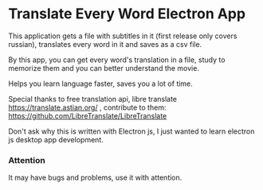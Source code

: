 # Translate Every Word Electron App
This application gets a file with subtitles in it (first release only covers russian), translates every word in it and saves as a csv file.

By this app, you can get every word's translation in a file, study to memorize them and you can better understand the movie.

Helps you learn language faster, saves you a lot of time.

Special thanks to free translation api, libre translate https://translate.astian.org/ , contribute to them: https://github.com/LibreTranslate/LibreTranslate  

Don't ask why this is written with Electron js, I just wanted to learn electron js desktop app development.

### Attention
It may have bugs and problems, use it with attention. 